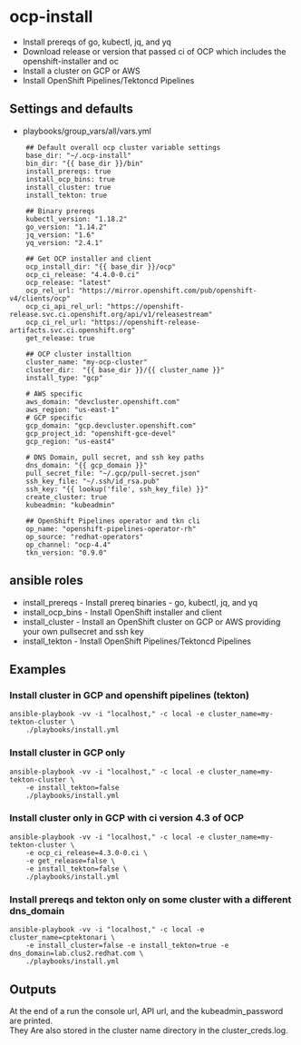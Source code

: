 # ocp-install
- Install prereqs of go, kubectl, jq, and yq
- Download release or version that passed ci of OCP which includes the openshift-installer and oc
- Install a cluster on GCP or AWS
- Install OpenShift Pipelines/Tektoncd Pipelines

## Settings and defaults

- playbooks/group_vars/all/vars.yml

```
    ## Default overall ocp cluster variable settings
    base_dir: "~/.ocp-install"
    bin_dir: "{{ base_dir }}/bin"
    install_prereqs: true
    install_ocp_bins: true
    install_cluster: true
    install_tekton: true
    
    ## Binary prereqs
    kubectl_version: "1.18.2"
    go_version: "1.14.2"
    jq_version: "1.6"
    yq_version: "2.4.1"
    
    ## Get OCP installer and client
    ocp_install_dir: "{{ base_dir }}/ocp"
    ocp_ci_release: "4.4.0-0.ci"
    ocp_release: "latest"
    ocp_rel_url: "https://mirror.openshift.com/pub/openshift-v4/clients/ocp"
    ocp_ci_api_rel_url: "https://openshift-release.svc.ci.openshift.org/api/v1/releasestream"
    ocp_ci_rel_url: "https://openshift-release-artifacts.svc.ci.openshift.org"
    get_release: true
    
    ## OCP cluster installtion
    cluster_name: "my-ocp-cluster"
    cluster_dir:  "{{ base_dir }}/{{ cluster_name }}"
    install_type: "gcp"
    
    # AWS specific
    aws_domain: "devcluster.openshift.com"
    aws_region: "us-east-1"
    # GCP specific
    gcp_domain: "gcp.devcluster.openshift.com"
    gcp_project_id: "openshift-gce-devel"
    gcp_region: "us-east4"
    
    # DNS Domain, pull secret, and ssh key paths
    dns_domain: "{{ gcp_domain }}"
    pull_secret_file: "~/.gcp/pull-secret.json"
    ssh_key_file: "~/.ssh/id_rsa.pub"
    ssh_key: "{{ lookup('file', ssh_key_file) }}"
    create_cluster: true
    kubeadmin: "kubeadmin"
    
    ## OpenShift Pipelines operator and tkn cli
    op_name: "openshift-pipelines-operator-rh"
    op_source: "redhat-operators"
    op_channel: "ocp-4.4"
    tkn_version: "0.9.0"
```

## ansible roles

- install_prereqs - Install prereq binaries - go, kubectl, jq, and yq  
- install_ocp_bins - Install OpenShift installer and client
- install_cluster - Install an OpenShift cluster on GCP or AWS providing your own pullsecret and ssh key
- install_tekton - Install OpenShift Pipelines/Tektoncd Pipelines

## Examples

### Install cluster in GCP and openshift pipelines (tekton)
```
ansible-playbook -vv -i "localhost," -c local -e cluster_name=my-tekton-cluster \
    ./playbooks/install.yml
```

### Install cluster in GCP only
```
ansible-playbook -vv -i "localhost," -c local -e cluster_name=my-tekton-cluster \
    -e install_tekton=false 
    ./playbooks/install.yml
```

### Install cluster only in GCP with ci version 4.3 of OCP
```
ansible-playbook -vv -i "localhost," -c local -e cluster_name=my-tekton-cluster \
    -e ocp_ci_release=4.3.0-0.ci \
    -e get_release=false \
    -e install_tekton=false \
    ./playbooks/install.yml
```

### Install prereqs and tekton only on some cluster with a different dns_domain
```
ansible-playbook -vv -i "localhost," -c local -e cluster_name=cptektonari \
    -e install_cluster=false -e install_tekton=true -e dns_domain=lab.clus2.redhat.com \
    ./playbooks/install.yml
```

## Outputs
 
At the end of a run the console url, API url, and the kubeadmin_password are printed.  </br>
They Are also stored in the cluster name directory in the cluster_creds.log.
